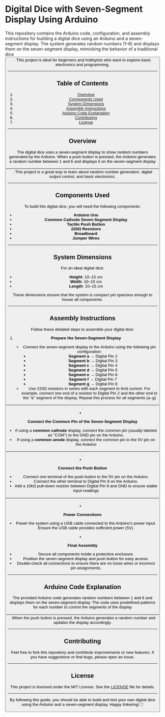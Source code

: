 # Digital Dice with Seven-Segment Display Using Arduino

This repository contains the Arduino code, configuration, and assembly instructions for building a digital dice using an Arduino and a seven-segment display. The system generates random numbers (1–6) and displays them on the seven-segment display, mimicking the behavior of a traditional dice <button class="citation-flag" data-index="9">. This project is ideal for beginners and hobbyists who want to explore basic electronics and programming.

---

## Table of Contents
1. [Overview](#overview)
2. [Components Used](#components-used)
3. [System Dimensions](#system-dimensions)
4. [Assembly Instructions](#assembly-instructions)
5. [Arduino Code Explanation](#arduino-code-explanation)
6. [Contributing](#contributing)
7. [License](#license)

---

## Overview
The digital dice uses a seven-segment display to show random numbers generated by the Arduino. When a push button is pressed, the Arduino generates a random number between 1 and 6 and displays it on the seven-segment display <button class="citation-flag" data-index="4">. This project is a great way to learn about random number generation, digital output control, and basic electronics.

---

## Components Used
To build this digital dice, you will need the following components:
- **Arduino Uno**
- **Common Cathode Seven-Segment Display**
- **Tactile Push Button**
- **220Ω Resistors**
- **Breadboard**
- **Jumper Wires**

---

## System Dimensions
For an ideal digital dice:
- **Height**: 10–15 cm
- **Width**: 10–15 cm
- **Length**: 10–15 cm

These dimensions ensure that the system is compact yet spacious enough to house all components.

---

## Assembly Instructions
Follow these detailed steps to assemble your digital dice:

1. **Prepare the Seven-Segment Display**
   - Connect the seven-segment display to the Arduino using the following pin configuration:
     - **Segment a** → Digital Pin 2
     - **Segment b** → Digital Pin 3
     - **Segment c** → Digital Pin 4
     - **Segment d** → Digital Pin 5
     - **Segment e** → Digital Pin 6
     - **Segment f** → Digital Pin 7
     - **Segment g** → Digital Pin 8
   - Use 220Ω resistors in series with each segment to limit current. For example, connect one end of a resistor to Digital Pin 2 and the other end to the "a" segment of the display. Repeat this process for all segments (a–g) <button class="citation-flag" data-index="7">.

2. **Connect the Common Pin of the Seven-Segment Display**
   - If using a **common cathode** display, connect the common pin (usually labeled as "COM") to the GND pin on the Arduino.
   - If using a **common anode** display, connect the common pin to the 5V pin on the Arduino <button class="citation-flag" data-index="7">.

3. **Connect the Push Button**
   - Connect one terminal of the push button to the 5V pin on the Arduino.
   - Connect the other terminal to Digital Pin 9 on the Arduino.
   - Add a 10kΩ pull-down resistor between Digital Pin 9 and GND to ensure stable input readings <button class="citation-flag" data-index="3">.

4. **Power Connections**
   - Power the system using a USB cable connected to the Arduino's power input. Ensure the USB cable provides sufficient power (5V).

5. **Final Assembly**
   - Secure all components inside a protective enclosure.
   - Position the seven-segment display and push button for easy access.
   - Double-check all connections to ensure there are no loose wires or incorrect pin assignments.

---

## Arduino Code Explanation
The provided Arduino code generates random numbers between 1 and 6 and displays them on the seven-segment display. The code uses predefined patterns for each number to control the segments of the display <button class="citation-flag" data-index="3">. When the push button is pressed, the Arduino generates a random number and updates the display accordingly.

---

## Contributing
Feel free to fork this repository and contribute improvements or new features. If you have suggestions or find bugs, please open an issue.

---

## License
This project is licensed under the MIT License. See the [LICENSE](LICENSE) file for details.

---

By following this guide, you should be able to build and test your own digital dice using the Arduino and a seven-segment display. Happy tinkering! 🚀
